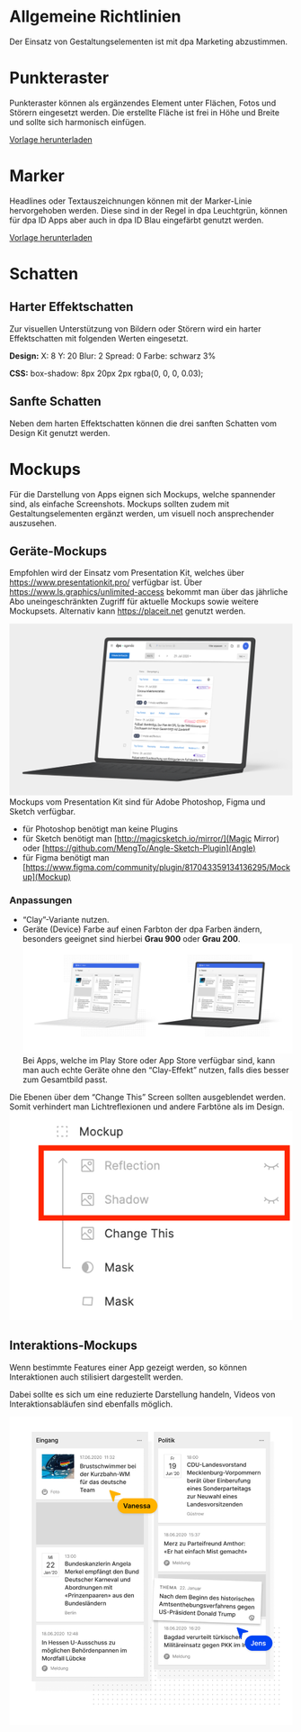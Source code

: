 # Allgemeine Richtlinien
Der Einsatz von Gestaltungselementen ist mit dpa Marketing abzustimmen.

# Punkteraster
Punkteraster können als ergänzendes Element unter Flächen, Fotos und Störern eingesetzt werden. Die erstellte Fläche ist frei in Höhe und Breite und sollte sich harmonisch einfügen.

[Vorlage herunterladen](https://devel-designkit.dpa-id.de/api/v1/tree/Grundlagen/Gestaltungselemente/Punkteraster.zip)

# Marker
Headlines oder Textauszeichnungen können mit der Marker-Linie hervorgehoben werden. 
Diese sind in der Regel in dpa Leuchtgrün, können für dpa ID Apps aber auch in dpa ID Blau eingefärbt genutzt werden.

[Vorlage herunterladen](https://devel-designkit.dpa-id.de/api/v1/tree/Grundlagen/Gestaltungselemente/Marker.zip)

# Schatten
## Harter Effektschatten

Zur visuellen Unterstützung von Bildern oder Störern wird ein harter Effektschatten mit folgenden Werten eingesetzt.

__Design:__ X: 8 Y: 20 Blur: 2 Spread: 0 Farbe: schwarz 3%

__CSS:__ box-shadow: 8px 20px 2px rgba(0, 0, 0, 0.03);


## Sanfte Schatten

Neben dem harten Effektschatten können die drei sanften Schatten vom Design Kit genutzt werden.

# Mockups
Für die Darstellung von Apps eignen sich Mockups, welche spannender sind, als einfache Screenshots. Mockups sollten zudem mit Gestaltungselementen ergänzt werden, um visuell noch ansprechender auszusehen.

## Geräte-Mockups
Empfohlen wird der Einsatz vom Presentation Kit, welches über <https://www.presentationkit.pro/> verfügbar ist. Über <https://www.ls.graphics/unlimited-access> bekommt man über das jährliche Abo uneingeschränkten Zugriff für aktuelle Mockups sowie weitere Mockupsets. Alternativ kann <https://placeit.net> genutzt werden.

![Mockup Beispiel](MockupExample.png)
Mockups vom Presentation Kit sind für Adobe Photoshop, Figma und Sketch verfügbar.

- für Photoshop benötigt man keine Plugins
- für Sketch benötigt man [http://magicsketch.io/mirror/](Magic Mirror) oder [https://github.com/MengTo/Angle-Sketch-Plugin](Angle)
- für Figma benötigt man [https://www.figma.com/community/plugin/817043359134136295/Mockup](Mockup)

### Anpassungen
- “Clay”-Variante nutzen. 
- Geräte (Device) Farbe auf einen Farbton der dpa Farben ändern, besonders geeignet sind hierbei __Grau 900__ oder __Grau 200__.
![Mockup Beispiel](MockupExample2.png)
Bei Apps, welche im Play Store oder App Store verfügbar sind, kann man auch echte Geräte ohne den “Clay-Effekt” nutzen, falls dies besser zum Gesamtbild passt.

Die Ebenen über dem “Change This” Screen sollten ausgeblendet werden. Somit verhindert man Lichtreflexionen und andere Farbtöne als im Design.
![ExplanationLayerView](ExplanationLayerView.png)

## Interaktions-Mockups
Wenn bestimmte Features einer App gezeigt werden, so können Interaktionen auch stilisiert dargestellt werden.

Dabei sollte es sich um eine reduzierte Darstellung handeln, Videos von Interaktionsabläufen sind ebenfalls möglich.

![MockupInteraction](MockupInteraction.png)
